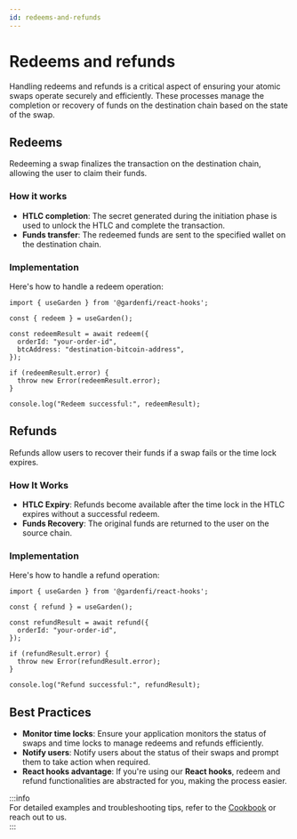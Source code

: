 ```yaml
---
id: redeems-and-refunds
---
```


# Redeems and refunds  

Handling redeems and refunds is a critical aspect of ensuring your atomic swaps operate securely and efficiently. These processes manage the completion or recovery of funds on the destination chain based on the state of the swap.  

## Redeems  

Redeeming a swap finalizes the transaction on the destination chain, allowing the user to claim their funds.  

### How it works  

- **HTLC completion**: The secret generated during the initiation phase is used to unlock the HTLC and complete the transaction.  
- **Funds transfer**: The redeemed funds are sent to the specified wallet on the destination chain.  

### Implementation  

Here's how to handle a redeem operation:  

```tsx
import { useGarden } from '@gardenfi/react-hooks';

const { redeem } = useGarden();

const redeemResult = await redeem({
  orderId: "your-order-id",
  btcAddress: "destination-bitcoin-address",
});

if (redeemResult.error) {
  throw new Error(redeemResult.error);
}

console.log("Redeem successful:", redeemResult);
```

## Refunds  

Refunds allow users to recover their funds if a swap fails or the time lock expires.  

### How It Works  

- **HTLC Expiry**: Refunds become available after the time lock in the HTLC expires without a successful redeem.  
- **Funds Recovery**: The original funds are returned to the user on the source chain.  

### Implementation  

Here's how to handle a refund operation:  

```tsx
import { useGarden } from '@gardenfi/react-hooks';

const { refund } = useGarden();

const refundResult = await refund({
  orderId: "your-order-id",
});

if (refundResult.error) {
  throw new Error(refundResult.error);
}

console.log("Refund successful:", refundResult);
```

## Best Practices  

- **Monitor time locks**: Ensure your application monitors the status of swaps and time locks to manage redeems and refunds efficiently.  
- **Notify users**: Notify users about the status of their swaps and prompt them to take action when required.  
- **React hooks advantage**: If you're using our **React hooks**, redeem and refund functionalities are abstracted for you, making the process easier.  

:::info  
For detailed examples and troubleshooting tips, refer to the [Cookbook](../cookbook/Cookbook.md) or reach out to us.  
:::